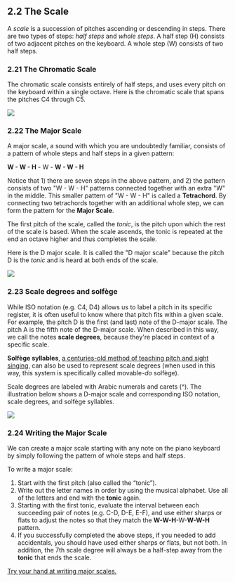 ## 2.2 The Scale

A *scale* is a succession of pitches ascending or descending in steps. There are two types of steps: *half steps* and *whole steps*. A half step (H) consists of two adjacent pitches on the keyboard. A whole step (W) consists of two half steps.  

### 2.21 The Chromatic Scale ###

The chromatic scale consists entirely of half steps, and uses every pitch on the keyboard within a single octave. Here is the chromatic scale that spans the pitches C4 through C5.

<a href="http://openmusictheory.com/Graphics/chromaticscale.png"><img src="http://openmusictheory.com/Graphics/chromaticscale.png"></a>

### 2.22 The Major Scale ###

A major scale, a sound with which you are undoubtedly familiar, consists of a pattern of whole steps and half steps in a given pattern:

**W - W - H** - W - **W - W - H**

Notice that 1) there are seven steps in the above pattern, and 2) the pattern consists of two "W - W - H" patterns connected together with an extra "W" in the middle. This smaller pattern of "W - W - H" is called a **Tetrachord**. By connecting two tetrachords together with an additional whole step, we can form the pattern for the **Major Scale**. 

The first pitch of the scale, called the *tonic*, is the pitch upon which the rest of the scale is based. When the scale ascends, the tonic is repeated at the end an octave higher and thus completes the scale.

Here is the D major scale. It is called the "D major scale" because the pitch D is the *tonic* and is heard at both ends of the scale. 

<a href="http://openmusictheory.com/Graphics/majorscale.png"><img src="http://openmusictheory.com/Graphics/majorscale.png"></a>

### 2.23 Scale degrees and solfège ###

While ISO notation (e.g. C4, D4) allows us to label a pitch in its specific register, it is often useful to know where that pitch fits within a given scale. For example, the pitch D is the first (and last) note of the D-major scale. The pitch A is the fifth note of the D-major scale. When described in this way, we call the notes **scale degrees**, because they're placed in context of a specific scale.

**Solfège syllables**, [a centuries-old method of teaching pitch and sight singing](http://en.wikipedia.org/wiki/Solfège), can also be used to represent scale degrees (when used in this way, this system is specifically called movable-*do* solfège). 

Scale degrees are labeled with Arabic numerals and carets (^). The illustration below shows a D-major scale and corresponding ISO notation, scale degrees, and solfège syllables.

<a href="http://openmusictheory.com/Graphics/sdsf.png"><img src="http://openmusictheory.com/Graphics/sdsf.png"></a>

### 2.24 Writing the Major Scale ###

We can create a major scale starting with any note on the piano keyboard by simply following the pattern of whole steps and half steps.

To write a major scale:

1. Start with the first pitch (also called the “tonic”).
2. Write out the letter names in order by using the musical alphabet. Use all of the letters and end with the **tonic** again.
3. Starting with the first tonic, evaluate the interval between each succeeding pair of notes (e.g. C-D, D-E, E-F), and use either sharps or flats to adjust the notes so that they match the **W-W-H**-W-**W-W-H** pattern.
4. If you successfully completed the above steps, if you needed to add accidentals, you should have used either sharps or flats, but not both. In addition, the 7th scale degree will always be a half-step away from the **tonic** that ends the scale.

[Try your hand at writing major scales.](http://teoria.com/en/exercises/sc.php)
